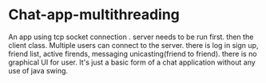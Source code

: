 # Chat-app-multithreading
An app using tcp socket connection . server needs to be run first. then the client class. Multiple users can connect to the server. there is log in sign up, friend list, active firends, messaging unicasting(friend to friend). there is no graphical UI for user. It's just a basic form of a chat application without any use of java swing. 
